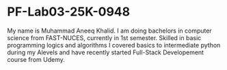 # PF-Lab03-25K-0948
My name is Muhammad Aneeq Khalid. I am doing bachelors in computer science from FAST-NUCES, currently in 1st semester. Skilled in basic programming logics and algorithms
I covered basics to intermediate python during my Alevels and have recently started Full-Stack Developement course from Udemy.
